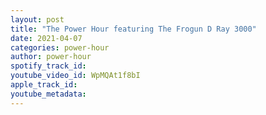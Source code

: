 ```yaml
---
layout: post
title: "The Power Hour featuring The Frogun D Ray 3000"
date: 2021-04-07
categories: power-hour
author: power-hour
spotify_track_id: 
youtube_video_id: WpMQAt1f8bI
apple_track_id: 
youtube_metadata: 
---
```

